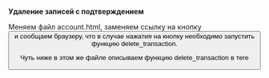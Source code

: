 **Удаление записей с подтверждением**

Меняем файл account.html, заменяем ссылку <a> на кнопку <button> и сообщаем браузеру,
что в случае нажатия на кнопку необходимо запустить функцию delete_transaction.

Чуть ниже в этом же файле описываем функцию delete_transaction в теге <script>.

Должен получиться такой файл:

    {% extends 'base.html' %}
    {% block content %}
    <h1>Личный кабинет</h1>
    <p>Добро пожаловать, {{ user.first_name }}!</p>
    <p>Ваш email: {{ user.email }}</p>
    <p><a href="/logout">Выйти</a></p>
    
    <h2>Транзакции</h2>
        <table class="table table-hover">
        <thead>
            <tr>
                <th>id</th>
                <th>Описание</th>
                <th>Сумма</th>
                <th>Операции</th>
            </tr>
        </thead>
        <tbody>
        {% for transaction in transactions %}
            <tr>
                <td>{{ transaction.id }}</td>
                <td>{{ transaction.description }}</td>
                <td style="color: {% if transaction.amount < 0 %}red{% else %}darkgreen{% endif %}">
                    {{ transaction.amount }} KZT
                </td>
                <td><button class="btn btn-sm btn-danger" onclick="delete_transaction({{ transaction.id }})">delete</button></td>
            </tr>
        {% endfor %}
        </tbody>
        </table>
    
        <button type="button" class="btn btn-primary" data-bs-toggle="modal" data-bs-target="#exampleModal">
          Добавить
        </button>
    
        <script>
            const delete_transaction = (transaction_id) => {
                const result = confirm("Удалить транзакцию номер " + transaction_id + "?");
                if (result === true) {
                    const url = "/delete/"+transaction_id;
                    window.location = url;
                }
            }
        </script>
    
    {% include "create.html" %}
    
    {% endblock %}

Вот и всё, теперь, если пользователь нажмёт на удаление записи, браузер сначала спросит, уверен ли он.

